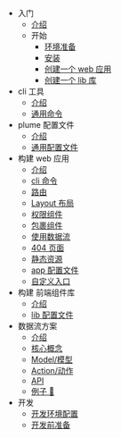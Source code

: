 - 入门
  - [介绍](/)
  - 开始
    - [环境准备](/start/environment)
    - [安装](/start/install)
    - [创建一个 web 应用](/start/create-app)
    - [创建一个 lib 库](/start/create-lib)
- cli 工具
  - [介绍](/cli/about)
  - [通用命令](/cli/command)
- plume 配置文件
  - [介绍](/config/about)
  - [通用配置文件](/config/common)
- 构建 web 应用
  - [介绍](/app/about)
  - [cli 命令](/app/cli)
  - [路由](/app/router)
  - [Layout 布局](/app/layout)
  - [权限组件](/app/author)
  - [包裹组件](/app/wrapper)
  - [使用数据流](/app/flow)
  - [404 页面](/app/404)
  - [静态资源](/app/assets)
  - [app 配置文件](/app/config)
  - [自定义入口](/app/entry)
- 构建 前端组件库
  - [介绍](/lib/about)
  - [lib 配置文件](/lib/config)
- 数据流方案
  - [介绍](/flow/about)
  - [核心概念](/flow/core)
  - [Model/模型](/flow/model)
  - [Action/动作](/flow/action)
  - [API](/flow/api)
  - [例子 🌰](/flow/example)
- 开发
  - [开发环境配置](/dev/environment)
  - [开发前准备](/dev/ready)
